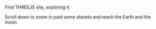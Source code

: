 First THREEJS site, exploring it.

Scroll down to zoom in past some planets and reach the Earth and the moon.
